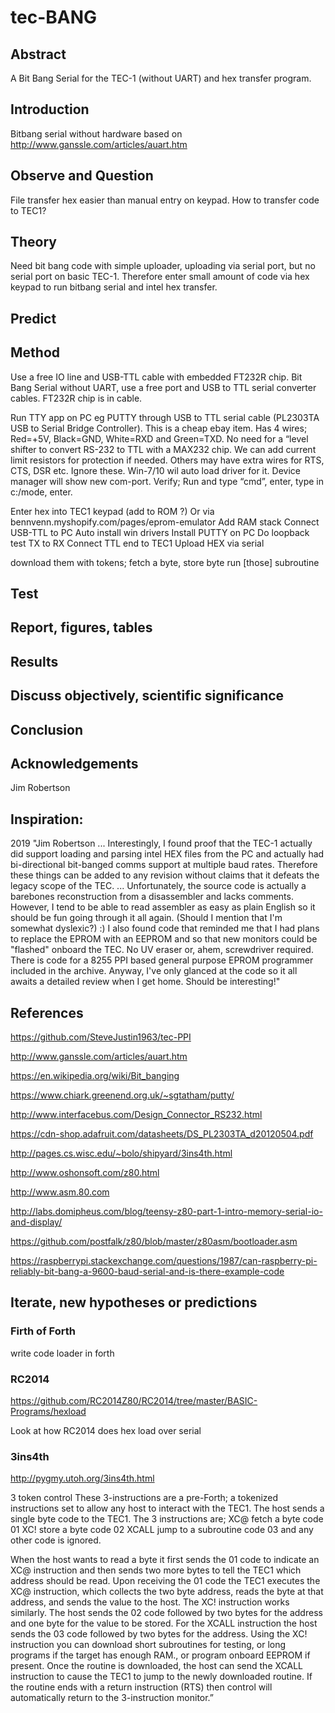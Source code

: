 # tec-BANG

## Abstract
A Bit Bang Serial for the TEC-1 (without UART) and hex transfer program.

## Introduction
Bitbang serial without hardware based on http://www.ganssle.com/articles/auart.htm


## Observe and Question 
File transfer hex easier than manual entry on keypad. How to transfer code to TEC1?

## Theory
Need bit bang code with simple uploader, uploading via serial port, but no serial port on basic TEC-1. Therefore enter small amount of code via hex keypad to run bitbang serial and intel hex transfer.
 
## Predict


## Method

Use a free IO line and USB-TTL cable with embedded FT232R chip. Bit Bang Serial without UART, use a free port and USB to TTL serial converter cables. FT232R chip is in cable. 

Run TTY app on PC eg PUTTY through USB to TTL serial cable (PL2303TA USB to Serial Bridge Controller). This is a cheap ebay item. Has 4 wires; Red=+5V, Black=GND, White=RXD and Green=TXD. No need for a “level shifter to convert RS-232 to TTL with a MAX232 chip. We can add current limit resistors for protection if needed.  Others may have extra wires for RTS, CTS, DSR etc. Ignore these. Win-7/10 wil auto load driver for it. Device manager will show new com-port. Verify; Run and type  “cmd”, enter, type in c:/mode, enter. 

Enter hex into TEC1 keypad (add to ROM ?)
Or via bennvenn.myshopify.com/pages/eprom-emulator
Add RAM stack
Connect USB-TTL to PC 
Auto install win drivers
Install PUTTY on PC
Do loopback test TX to RX
Connect TTL end to TEC1
Upload HEX via serial

download them with tokens; 
fetch a byte, 
store byte 
run [those] subroutine 


## Test

## Report, figures, tables

## Results

## Discuss objectively, scientific significance 

## Conclusion 

## Acknowledgements
Jim Robertson


## Inspiration:
2019 "Jim Robertson ... Interestingly, I found proof that the TEC-1 actually did support loading and parsing intel HEX files from the PC and actually had bi-directional bit-banged comms support at multiple baud rates. Therefore these things can be added to any revision without claims that it defeats the legacy scope of the TEC. ... Unfortunately, the source code is actually a barebones reconstruction from a disassembler and lacks comments. However, I tend to be able to read assembler as easy as plain English so it should be fun going through it all again. (Should I mention that I'm somewhat dyslexic?) :) I also found code that reminded me that I had plans to replace the EPROM with an EEPROM and so that new monitors could be "flashed" onboard the TEC. No UV eraser or, ahem, screwdriver required. There is code for a 8255 PPI based general purpose EPROM programmer included in the archive. Anyway, I've only glanced at the code so it all awaits a detailed review when I get home. Should be interesting!"

## References

https://github.com/SteveJustin1963/tec-PPI

http://www.ganssle.com/articles/auart.htm

https://en.wikipedia.org/wiki/Bit_banging

https://www.chiark.greenend.org.uk/~sgtatham/putty/

http://www.interfacebus.com/Design_Connector_RS232.html

https://cdn-shop.adafruit.com/datasheets/DS_PL2303TA_d20120504.pdf

http://pages.cs.wisc.edu/~bolo/shipyard/3ins4th.html

http://www.oshonsoft.com/z80.html 

http://www.asm.80.com

http://labs.domipheus.com/blog/teensy-z80-part-1-intro-memory-serial-io-and-display/

https://github.com/postfalk/z80/blob/master/z80asm/bootloader.asm

https://raspberrypi.stackexchange.com/questions/1987/can-raspberry-pi-reliably-bit-bang-a-9600-baud-serial-and-is-there-example-code

## Iterate, new hypotheses or predictions

### Firth of Forth
write code loader in forth

### RC2014
https://github.com/RC2014Z80/RC2014/tree/master/BASIC-Programs/hexload

Look at how RC2014 does hex load over serial 

### 3ins4th
http://pygmy.utoh.org/3ins4th.html

3 token control
These 3-instructions are a pre-Forth; a tokenized instructions set to allow any host to interact with the TEC1. 
The host sends a single byte code to the TEC1. 
The 3 instructions are; 
XC@  fetch a byte code 01
XC!  store a byte code 02
XCALL jump to a subroutine code 03
and any other code is ignored. 

When the host wants to read a byte it first sends the 01 code to indicate an XC@ instruction and then sends two more bytes to tell the TEC1 which address should be read. 
Upon receiving the 01 code the TEC1 executes the XC@ instruction, which collects the two byte address, reads the byte at that address, and sends the value to the host. 
The XC! instruction works similarly. The host sends the 02 code followed by two bytes for the address and one byte for the value to be stored. 
For the XCALL instruction the host sends the 03 code followed by two bytes for the address. Using the XC! instruction you can download short subroutines for testing, or long programs if the target has enough RAM., or program onboard EEPROM if present. Once the routine is downloaded, the host can send the XCALL instruction to cause the TEC1 to jump to the newly downloaded routine. If the routine ends with a return instruction (RTS) then control will automatically return to the 3-instruction monitor.”

 

 
